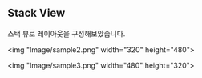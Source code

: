 ## Stack View

스택 뷰로 레이아웃을 구성해보았습니다.

<img "Image/sample2.png" width="320" height="480">

<img "Image/sample3.png" width="480" height="320">